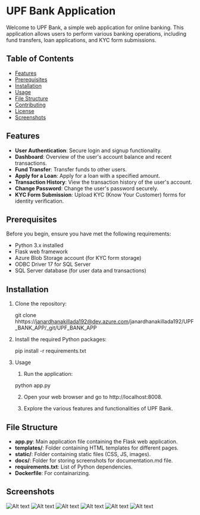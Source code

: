 # UPF Bank Application

Welcome to UPF Bank, a simple web application for online banking. This application allows users to perform various banking operations, including fund transfers, loan applications, and KYC form submissions.

## Table of Contents

- [Features](#features)
- [Prerequisites](#prerequisites)
- [Installation](#installation)
- [Usage](#usage)
- [File Structure](#file-structure)
- [Contributing](#contributing)
- [License](#license)
- [Screenshots](#screenshots)

## Features

- **User Authentication**: Secure login and signup functionality.
- **Dashboard**: Overview of the user's account balance and recent transactions.
- **Fund Transfer**: Transfer funds to other users.
- **Apply for a Loan**: Apply for a loan with a specified amount.
- **Transaction History**: View the transaction history of the user's account.
- **Change Password**: Change the user's password securely.
- **KYC Form Submission**: Upload KYC (Know Your Customer) forms for identity verification.

## Prerequisites

Before you begin, ensure you have met the following requirements:

- Python 3.x installed
- Flask web framework
- Azure Blob Storage account (for KYC form storage)
- ODBC Driver 17 for SQL Server
- SQL Server database (for user data and transactions)

## Installation

1. Clone the repository:

   git clone hhttps://janardhanakillada192@dev.azure.com/janardhanakillada192/UPF_BANK_APP/_git/UPF_BANK_APP

2. Install the required Python packages:

   pip install -r requirements.txt

3. Usage
   1. Run the application:

     python app.py 

   2. Open your web browser and go to http://localhost:8008.

   3. Explore the various features and functionalities of UPF Bank.

## File Structure

- **app.py**: Main application file containing the Flask web application.
- **templates/**: Folder containing HTML templates for different pages.
- **static/**: Folder containing static files (CSS, JS, images).
- **docs/**: Folder for storing screenshots for documentation.md file.
- **requirements.txt**: List of Python dependencies.
- **Dockerfile**: For containarizing.

## Screenshots

   ![Alt text](docs/r1.png) ![Alt text](docs/r2.png) ![Alt text](docs/r3.png) ![Alt text](docs/r4.png) ![Alt text](docs/r5.png) ![Alt text](docs/r6.png)